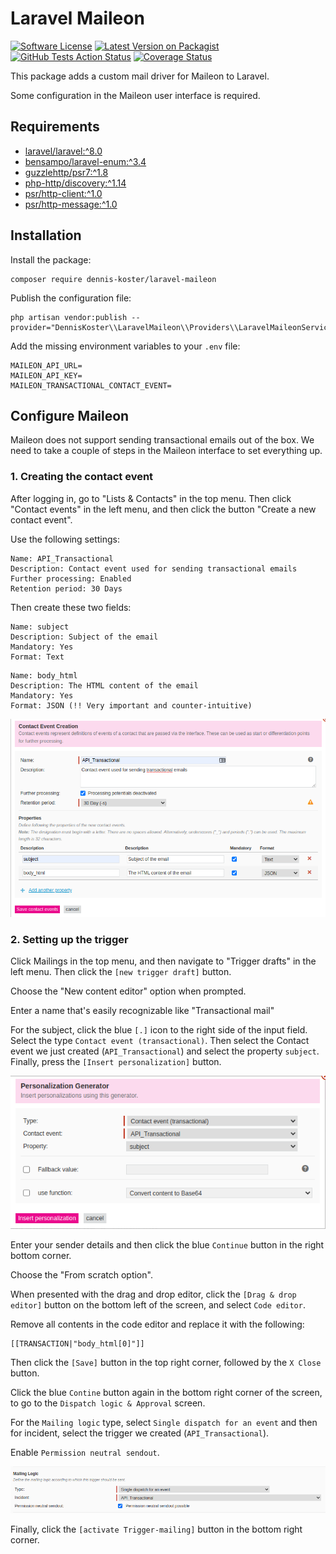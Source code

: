 # Laravel Maileon
[![Software License](https://img.shields.io/packagist/l/dennis-koster/laravel-maileon.svg)](LICENSE.MD)
[![Latest Version on Packagist](https://img.shields.io/packagist/v/dennis-koster/laravel-maileon.svg)](https://packagist.org/packages/dennis-koster/laravel-maileon)
[![GitHub Tests Action Status](https://img.shields.io/github/workflow/status/denniskoster/laravel-maileon/Tests?label=tests)](https://github.com/dennis-koster/laravel-maileon/actions?query=workflow%3ATests+branch%3Amaster)
[![Coverage Status](https://coveralls.io/repos/github/dennis-koster/laravel-maileon/badge.svg?branch=master)](https://coveralls.io/github/dennis-koster/laravel-maileon?branch=master)

This package adds a custom mail driver for Maileon to Laravel.

Some configuration in the Maileon user interface is required.

## Requirements
* [laravel/laravel:^8.0](https://github.com/laravel/laravel)
* [bensampo/laravel-enum:^3.4](https://github.com/BenSampo/laravel-enum)
* [guzzlehttp/psr7:^1.8](https://github.com/guzzle/psr7)
* [php-http/discovery:^1.14](https://github.com/php-http/discovery)
* [psr/http-client:^1.0](https://github.com/php-fig/http-client)
* [psr/http-message:^1.0](https://github.com/php-fig/http-message)

## Installation

Install the package:
```shell
composer require dennis-koster/laravel-maileon
```

Publish the configuration file:
```shell
php artisan vendor:publish --provider="DennisKoster\\LaravelMaileon\\Providers\\LaravelMaileonServiceProvider"
```

Add the missing environment variables to your `.env` file:

```
MAILEON_API_URL=
MAILEON_API_KEY=
MAILEON_TRANSACTIONAL_CONTACT_EVENT=
```
## Configure Maileon
Maileon does not support sending transactional emails out of the box.
We need to take a couple of steps in the Maileon interface to set everything up.

### 1. Creating the contact event
After logging in, go to "Lists & Contacts" in the top menu.
Then click "Contact events" in the left menu, and then click the button "Create a new contact event".

Use the following settings:
```
Name: API_Transactional
Description: Contact event used for sending transactional emails
Further processing: Enabled
Retention period: 30 Days
```

Then create these two fields:

```
Name: subject
Description: Subject of the email
Mandatory: Yes
Format: Text
```
```
Name: body_html
Description: The HTML content of the email
Mandatory: Yes
Format: JSON (!! Very important and counter-intuitive)
```
![Image of create custom event](docs/create-contact-event.png)


### 2. Setting up the trigger
Click Mailings in the top menu, and then navigate to "Trigger drafts" in the left menu.
Then click the `[new trigger draft]` button.

Choose the "New content editor" option when prompted.

Enter a name that's easily recognizable like "Transactional mail"

For the subject, click the blue `[.]` icon to the right side of the input field.
Select the type `Contact event (transactional)`.
Then select the Contact event we just created (`API_Transactional`) and select the property `subject`.
Finally, press the `[Insert personalization]` button.

![Image of selecting subject](docs/select-subject.png)

Enter your sender details and then click the blue `Continue` button in the right bottom corner.

Choose the "From scratch option".

When presented with the drag and drop editor, click the `[Drag & drop editor]` button on the bottom left of the screen, and select `Code editor`.

Remove all contents in the code editor and replace it with the following:
```shell
[[TRANSACTION|"body_html[0]"]]
```

Then click the `[Save]` button in the top right corner, followed by the `X Close` button.

Click the blue `Contine` button again in the bottom right corner of the screen, to go to the `Dispatch logic & Approval` screen.

For the `Mailing logic` type, select `Single dispatch for an event` and then for incident, select the trigger we created (`API_Transactional`).

Enable `Permission neutral sendout`.

![Image of mailing logic settings](docs/display-logic.png)

Finally, click the `[activate Trigger-mailing]` button in the bottom right corner.

